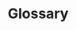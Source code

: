 ---
title: Glossary
layout: page
order: 999
outputs:
  - html
theme_color_primary: "#00a14f"
theme_color_secondary: "#00a14f"
menu: true
---